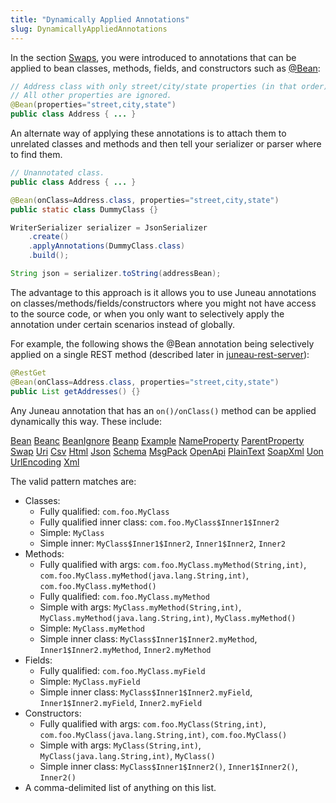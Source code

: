 ```yaml
---
title: "Dynamically Applied Annotations"
slug: DynamicallyAppliedAnnotations
---
```


In the section [Swaps](/docs/topics/SwapBasics), you were introduced to annotations that can be applied to bean classes, methods,
fields, and constructors such as <a href="/site/apidocs/org/apache/juneau/annotation/Bean.html" target="_blank">@Bean</a>:

```java
// Address class with only street/city/state properties (in that order).
// All other properties are ignored.
@Bean(properties="street,city,state")
public class Address { ... }
```

An alternate way of applying these annotations is to attach them to unrelated classes and methods and then tell your
serializer or parser where to find them.

```java
// Unannotated class.
public class Address { ... }

@Bean(onClass=Address.class, properties="street,city,state")
public static class DummyClass {}

WriterSerializer serializer = JsonSerializer
    .create()
    .applyAnnotations(DummyClass.class)
    .build();

String json = serializer.toString(addressBean);
```

The advantage to this approach is it allows you to use Juneau annotations on classes/methods/fields/constructors where
you might not have access to the source code, or when you only want to selectively apply the annotation under certain
scenarios instead of globally.

For example, the following shows the @Bean annotation being selectively applied on a single REST method (described later
in [juneau-rest-server](/docs/topics/JuneauRestServerBasics)):

```java
@RestGet
@Bean(onClass=Address.class, properties="street,city,state")
public List getAddresses() {}
```

Any Juneau annotation that has an `on()/onClass()` method can be applied dynamically this way.
These include:

<tree>
<node-0><javac-annotation><a href="/site/apidocs/org/apache/juneau/annotation/Bean.html" target="_blank">Bean</a></javac-annotation> <javac-annotation><a href="/site/apidocs/org/apache/juneau/annotation/Beanc.html" target="_blank">Beanc</a></javac-annotation> <javac-annotation><a href="/site/apidocs/org/apache/juneau/annotation/BeanIgnore.html" target="_blank">BeanIgnore</a></javac-annotation> <javac-annotation><a href="/site/apidocs/org/apache/juneau/annotation/Beanp.html" target="_blank">Beanp</a></javac-annotation> <javac-annotation><a href="/site/apidocs/org/apache/juneau/annotation/Example.html" target="_blank">Example</a></javac-annotation> <javac-annotation><a href="/site/apidocs/org/apache/juneau/annotation/NameProperty.html" target="_blank">NameProperty</a></javac-annotation> <javac-annotation><a href="/site/apidocs/org/apache/juneau/annotation/ParentProperty.html" target="_blank">ParentProperty</a></javac-annotation> <javac-annotation><a href="/site/apidocs/org/apache/juneau/annotation/Swap.html" target="_blank">Swap</a></javac-annotation> <javac-annotation><a href="/site/apidocs/org/apache/juneau/annotation/Uri.html" target="_blank">Uri</a></javac-annotation> <javac-annotation><a href="/site/apidocs/org/apache/juneau/csv/annotation/Csv.html" target="_blank">Csv</a></javac-annotation> <javac-annotation><a href="/site/apidocs/org/apache/juneau/html/annotation/Html.html" target="_blank">Html</a></javac-annotation> <javac-annotation><a href="/site/apidocs/org/apache/juneau/json/annotation/Json.html" target="_blank">Json</a></javac-annotation> <javac-annotation><a href="/site/apidocs/org/apache/juneau/annotation/Schema.html" target="_blank">Schema</a></javac-annotation> <javac-annotation><a href="/site/apidocs/org/apache/juneau/msgpack/annotation/MsgPack.html" target="_blank">MsgPack</a></javac-annotation> <javac-annotation><a href="/site/apidocs/org/apache/juneau/oapi/annotation/OpenApi.html" target="_blank">OpenApi</a></javac-annotation> <javac-annotation><a href="/site/apidocs/org/apache/juneau/plaintext/annotation/PlainText.html" target="_blank">PlainText</a></javac-annotation> <javac-annotation><a href="/site/apidocs/org/apache/juneau/soap/annotation/SoapXml.html" target="_blank">SoapXml</a></javac-annotation> <javac-annotation><a href="/site/apidocs/org/apache/juneau/uon/annotation/Uon.html" target="_blank">Uon</a></javac-annotation> <javac-annotation><a href="/site/apidocs/org/apache/juneau/urlencoding/annotation/UrlEncoding.html" target="_blank">UrlEncoding</a></javac-annotation> <javac-annotation><a href="/site/apidocs/org/apache/juneau/xml/annotation/Xml.html" target="_blank">Xml</a></javac-annotation></node-0>
</tree>

The valid pattern matches are:

- Classes:
   - Fully qualified:  `com.foo.MyClass`
   - Fully qualified inner class:  `com.foo.MyClass$Inner1$Inner2`
   - Simple:  `MyClass`
   - Simple inner:  `MyClass$Inner1$Inner2`, `Inner1$Inner2`, `Inner2`
- Methods:
   - Fully qualified with args:  `com.foo.MyClass.myMethod(String,int)`, `com.foo.MyClass.myMethod(java.lang.String,int)`, `com.foo.MyClass.myMethod()`
   - Fully qualified:  `com.foo.MyClass.myMethod`
   - Simple with args:  `MyClass.myMethod(String,int)`, `MyClass.myMethod(java.lang.String,int)`, `MyClass.myMethod()`
   - Simple:  `MyClass.myMethod`
   - Simple inner class:  `MyClass$Inner1$Inner2.myMethod`, `Inner1$Inner2.myMethod`, `Inner2.myMethod`
- Fields:
   - Fully qualified:  `com.foo.MyClass.myField`
   - Simple:  `MyClass.myField`
   - Simple inner class:  `MyClass$Inner1$Inner2.myField`, `Inner1$Inner2.myField`, `Inner2.myField`
- Constructors:
   - Fully qualified with args:  `com.foo.MyClass(String,int)`, `com.foo.MyClass(java.lang.String,int)`, `com.foo.MyClass()`
   - Simple with args:  `MyClass(String,int)`, `MyClass(java.lang.String,int)`, `MyClass()`
   - Simple inner class:  `MyClass$Inner1$Inner2()`, `Inner1$Inner2()`, `Inner2()`
- A comma-delimited list of anything on this list.